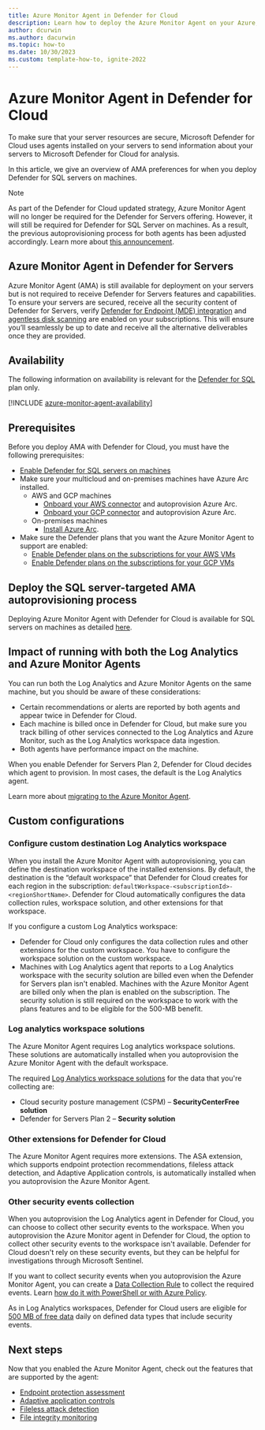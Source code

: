```yaml
---
title: Azure Monitor Agent in Defender for Cloud
description: Learn how to deploy the Azure Monitor Agent on your Azure, multicloud, and on-premises servers to support Microsoft Defender for Cloud protections.
author: dcurwin
ms.author: dacurwin
ms.topic: how-to
ms.date: 10/30/2023
ms.custom: template-how-to, ignite-2022
---
```


# Azure Monitor Agent in Defender for Cloud

To make sure that your server resources are secure, Microsoft Defender for Cloud uses agents installed on your servers to send information about your servers to Microsoft Defender for Cloud for analysis.

In this article, we give an overview of AMA preferences for when you deploy Defender for SQL servers on machines.

> [!NOTE]
> As part of the Defender for Cloud updated strategy, Azure Monitor Agent will no longer be required for the Defender for Servers offering. However, it will still be required for Defender for SQL Server on machines. As a result, the previous autoprovisioning process for both agents has been adjusted accordingly. Learn more about [this announcement](upcoming-changes.md#defender-for-cloud-plan-and-strategy-for-the-log-analytics-agent-deprecation). 

## Azure Monitor Agent in Defender for Servers

Azure Monitor Agent (AMA) is still available for deployment on your servers but is not required to receive Defender for Servers features and capabilities. To ensure your servers are secured, receive all the security content of Defender for Servers, verify [Defender for Endpoint (MDE) integration](integration-defender-for-endpoint.md) and [agentless disk scanning](concept-agentless-data-collection.md) are enabled on your subscriptions. This will ensure you’ll seamlessly be up to date and receive all the alternative deliverables once they are provided.

## Availability

The following information on availability is relevant for the [Defender for SQL](defender-for-sql-introduction.md) plan only.

[!INCLUDE [azure-monitor-agent-availability](includes/azure-monitor-agent-availability.md)]

## Prerequisites

Before you deploy AMA with Defender for Cloud, you must have the following prerequisites:

- [Enable Defender for SQL servers on machines](defender-for-sql-usage.md)
- Make sure your multicloud and on-premises machines have Azure Arc installed.
  - AWS and GCP machines
    - [Onboard your AWS connector](quickstart-onboard-aws.md) and autoprovision Azure Arc.
    - [Onboard your GCP connector](quickstart-onboard-gcp.md) and autoprovision Azure Arc.
  - On-premises machines
    - [Install Azure Arc](../azure-arc/servers/learn/quick-enable-hybrid-vm.md).
- Make sure the Defender plans that you want the Azure Monitor Agent to support are enabled:
  - [Enable Defender plans on the subscriptions for your AWS VMs](quickstart-onboard-aws.md)
  - [Enable Defender plans on the subscriptions for your GCP VMs](quickstart-onboard-gcp.md)

## Deploy the SQL server-targeted AMA autoprovisioning process

Deploying Azure Monitor Agent with Defender for Cloud is available for SQL servers on machines as detailed [here](defender-for-sql-autoprovisioning.md#migrate-to-the-sql-server-targeted-ama-autoprovisioning-process).

## Impact of running with both the Log Analytics and Azure Monitor Agents

You can run both the Log Analytics and Azure Monitor Agents on the same machine, but you should be aware of these considerations:

- Certain recommendations or alerts are reported by both agents and appear twice in Defender for Cloud.
- Each machine is billed once in Defender for Cloud, but make sure you track billing of other services connected to the Log Analytics and Azure Monitor, such as the Log Analytics workspace data ingestion.
- Both agents have performance impact on the machine.

When you enable Defender for Servers Plan 2, Defender for Cloud decides which agent to provision. In most cases, the default is the Log Analytics agent.

Learn more about [migrating to the Azure Monitor Agent](../azure-monitor/agents/azure-monitor-agent-migration.md).

## Custom configurations

### Configure custom destination Log Analytics workspace

When you install the Azure Monitor Agent with autoprovisioning, you can define the destination workspace of the installed extensions. By default, the destination is the “default workspace” that Defender for Cloud creates for each region in the subscription: `defaultWorkspace-<subscriptionId>-<regionShortName>`. Defender for Cloud automatically configures the data collection rules, workspace solution, and other extensions for that workspace.

If you configure a custom Log Analytics workspace:

- Defender for Cloud only configures the data collection rules and other extensions for the custom workspace. You have to configure the workspace solution on the custom workspace.
- Machines with Log Analytics agent that reports to a Log Analytics workspace with the security solution are billed even when the Defender for Servers plan isn't enabled. Machines with the Azure Monitor Agent are billed only when the plan is enabled on the subscription. The security solution is still required on the workspace to work with the plans features and to be eligible for the 500-MB benefit.

### Log analytics workspace solutions

The Azure Monitor Agent requires Log analytics workspace solutions. These solutions are automatically installed when you autoprovision the Azure Monitor Agent with the default workspace.

The required [Log Analytics workspace solutions](/previous-versions/azure/azure-monitor/insights/solutions) for the data that you're collecting are:

- Cloud security posture management (CSPM) – **SecurityCenterFree solution**
- Defender for Servers Plan 2 – **Security solution**

### Other extensions for Defender for Cloud

The Azure Monitor Agent requires more extensions. The ASA extension, which supports endpoint protection recommendations, fileless attack detection, and Adaptive Application controls, is automatically installed when you autoprovision the Azure Monitor Agent.

### Other security events collection

When you autoprovision the Log Analytics agent in Defender for Cloud, you can choose to collect other security events to the workspace. When you autoprovision the Azure Monitor agent in Defender for Cloud, the option to collect other security events to the workspace isn't available. Defender for Cloud doesn't rely on these security events, but they can be helpful for investigations through Microsoft Sentinel.

If you want to collect security events when you autoprovision the Azure Monitor Agent, you can create a [Data Collection Rule](../azure-monitor/essentials/data-collection-rule-overview.md) to collect the required events. Learn [how do it with PowerShell or with Azure Policy](https://techcommunity.microsoft.com/t5/microsoft-defender-for-cloud/how-to-configure-security-events-collection-with-azure-monitor/ba-p/3770719).

As in Log Analytics workspaces, Defender for Cloud users are eligible for [500 MB of free data](faq-defender-for-servers.yml) daily on defined data types that include security events.

## Next steps

Now that you enabled the Azure Monitor Agent, check out the features that are supported by the agent:

- [Endpoint protection assessment](endpoint-protection-recommendations-technical.md)
- [Adaptive application controls](adaptive-application-controls.md)
- [Fileless attack detection](defender-for-servers-introduction.md#plan-features)
- [File integrity monitoring](file-integrity-monitoring-enable-ama.md)
